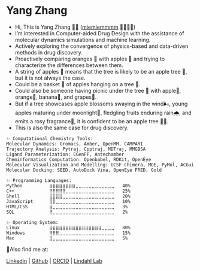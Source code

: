 # Yang Zhang
- Hi, This is Yang Zhang 👋🏻 ([miemiemmmm](https://github.com/miemiemmmm) 🐑🐏🐑🐏)
- I’m interested in Computer-aided Drug Design with the assistance of molecular dynamics simulations and machine learning.
- Actively exploring the convergence of physics-based and data-driven methods in drug discovery.
- Proactively comparing oranges 🍊 with apples 🍎 and trying to characterize the differences between them.
- A string of apples 🍎 means that the tree is likely to be an apple tree 🌳, but it is not always the case.
- Could be a basket 🧺 of apples hanging on a tree 🌳.
- Could also be someone having picnic under the tree 🌳 with apple🍎, orange🍊, banana🍌, and grapes🍇. 
- But if a tree showcases apple blossoms swaying in the wind🌬️, young apples maturing under moonlight🌙, fledgling fruits enduring rain🌧️, and emits a rosy fragrance🌸, it is confident to be an apple tree 🍎🌳.
- This is also the same case for drug discovery.

```
✨ Computational Chemistry Tools:
Molecular Dynamics: Gromacs, Amber, OpenMM, CAMPARI
Trajectory Analysis: Pytraj, Cpptraj, MDTraj, MMGBSA
Ligand Parameterization: CGenFF, Antechamber
Cheminformatics Computation: Openbabel, RDKit, OpenEye
Molecular Visualization and Modelling: UCSF Chimera, MOE, PyMol, ACGui
Molecular Docking: SEED, AutoDock Vina, OpenEye FRED, Gold

✨ Programming Languages:
Python          ⣿⣿⣿⣿⣿⣿⣿⣿⣀⣀⣀⣀⣀⣀⣀⣀⣀⣀⣀⣀   40% 
C++             ⣿⣿⣿⣿⣿⣀⣀⣀⣀⣀⣀⣀⣀⣀⣀⣀⣀⣀⣀⣀   25%
Shell           ⣿⣿⣿⣿⣀⣀⣀⣀⣀⣀⣀⣀⣀⣀⣀⣀⣀⣀⣀⣀   20%
JavaScript      ⣿⣿⣀⣀⣀⣀⣀⣀⣀⣀⣀⣀⣀⣀⣀⣀⣀⣀⣀⣀   10%
HTML/CSS        ⣿⣀⣀⣀⣀⣀⣀⣀⣀⣀⣀⣀⣀⣀⣀⣀⣀⣀⣀⣀   3%
SQL             ⣿⣀⣀⣀⣀⣀⣀⣀⣀⣀⣀⣀⣀⣀⣀⣀⣀⣀⣀⣀   2%

✨ Operating System:
Linux           ⣿⣿⣿⣿⣿⣿⣿⣿⣿⣿⣿⣿⣿⣿⣿⣿⣀⣀⣀⣀   80%
Windows         ⣿⣿⣿⣀⣀⣀⣀⣀⣀⣀⣀⣀⣀⣀⣀⣀⣀⣀⣀⣀   15% 
Mac             ⣿⣀⣀⣀⣀⣀⣀⣀⣀⣀⣀⣀⣀⣀⣀⣀⣀⣀⣀⣀   5%
```

💬Also find me at:

[Linkedin](https://www.linkedin.com/in/yang-zhang-947953172/) | [Github](https://github.com/miemiemmmm/miemiemmmm) | [ORCID](https://orcid.org/0000-0003-0801-8064) | [Lindahl Lab](https://www.biophysics.se/index.php/members/yang-zhang/)



<!---
miemiemmmm/miemiemmmm is a ✨ special ✨ repository because its `README.md` (this file) appears on your GitHub profile.
You can click the Preview link to take a look at your changes.
--->
